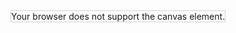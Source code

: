 <canvas id="myCanvas" width="800" height="800"
style="border:1px solid #d3d3d3;">
Your browser does not support the canvas element.
</canvas>

<script>
var NUMBER_WIDTH = 30;
var LINE_HEIGTH = 30;
var LINE_WIDTH_OFFSET = -5;
var LINE_HEIGTH_OFFSET = 4;
var SMALL_OFFSET = 5;

var opr = [];

var drawSigleDigit = function(digit, x, y, font) {
  ctx.font = font;
  ctx.fillText(digit, x, y);
}

var drawSigleLine = function(x1, y1, x2, y2) {
    ctx.beginPath();
	ctx.moveTo(x1,y1);
	ctx.lineTo(x2,y2);
	ctx.stroke();
}

function drawNumber(lin, col, num, small) {
	var font = ctx.font;
	if (small) {
    	ctx.font = "15px Arial";
    }
	var x = col * NUMBER_WIDTH + NUMBER_WIDTH + (small ? SMALL_OFFSET : 0);
    var y = lin * LINE_HEIGTH + LINE_HEIGTH;
    var str = "" + num;
    for (var i = 0; i<str.length; i++) {
		opr.push([drawSigleDigit,str[i], x + i * NUMBER_WIDTH, y, ctx.font]);
    }
    ctx.font = font;
}

function drawLine(lin, colFrom, colTo, operacao) {
	var x1 = colFrom * NUMBER_WIDTH + NUMBER_WIDTH;
    var y1 = lin * LINE_HEIGTH + LINE_HEIGTH;
	var x2 = colTo * NUMBER_WIDTH + NUMBER_WIDTH;
    var y2 = lin * LINE_HEIGTH + LINE_HEIGTH;
  	opr.push([drawSigleLine,x1 + LINE_WIDTH_OFFSET,y1 + LINE_HEIGTH_OFFSET,x2 + LINE_WIDTH_OFFSET,y2 + LINE_HEIGTH_OFFSET]);
  	opr.push([drawSigleDigit,operacao, x1, y1]);
}


var canvas = document.getElementById("myCanvas");
var ctx = canvas.getContext("2d");
ctx.font = "30px Arial";

function drawSum(a,b) {
	if (b>a) 
    	b = [a, a = b][0];
    var sA = ''+a;
    var sB = ''+b;
    var lenA = sA.length;
    var lenB = sB.length;
	drawNumber(1,1,a);
	drawNumber(2,lenA-lenB+1,b);
	drawLine(2,0,lenA+1,"+");
    
    var dR = '0';
    for (var i=0; i<=lenA; i++) {
    	var uA = i < lenA ? sA.substring(lenA-i-1,lenA-i) : '0'; 
    	var uB = i < lenB ? sB.substring(lenB-i-1,lenB-i) : '0';
        var r = parseInt(uA) + parseInt(uB) + parseInt(dR);
        var sR = ''+r;
        var lenR = sR.length;
        var uR = sR.substring(lenR-1, lenR);
        dR = lenR == 2 ? sR.substring(0,1) : '0';
        if (i<lenA || uR != '0') 
			drawNumber(3,lenA-i,uR);
        if (dR != '0') {
			drawNumber(0,lenA-i-1,dR, true);
        }
    }
}

drawSum(999374,18158);

var step = function() {
	if (opr.length) {
		opr[0][0].apply(null,opr[0].slice(1));
    	opr = opr.slice(1);
        setTimeout(step, 200);
    }
}

step();

</script>
